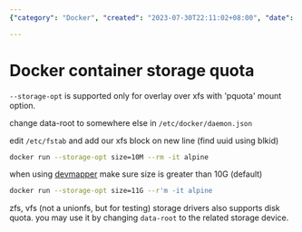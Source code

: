 ```yaml
---
{"category": "Docker", "created": "2023-07-30T22:11:02+08:00", "date": "2023-07-30 22:11:02", "description": "This article provides a detailed explanation on how to set Docker container storage quota using the `--storage-opt` option with overlay on XFS, and offers examples with various storage drivers such as devmapper, zfs, and vfs. Additionally, it guides you through changing the `data-root` configuration in `/etc/docker/daemon.json` and editing the `/etc/fstab` file to further customize your Docker container's storage settings.", "modified": "2023-07-30T22:14:29+08:00", "tags": ["Docker", "container", "storage", "quota", "overlay", "XFS", "devmapper"], "title": "Setting Docker Container Storage Quota with Overlay and Different Storage Drivers"}

---
```


# Docker container storage quota

`--storage-opt` is supported only for overlay over xfs with 'pquota' mount option.

change data-root to somewhere else in `/etc/docker/daemon.json`

edit `/etc/fstab` and add our xfs block on new line (find uuid using blkid)
```bash
docker run --storage-opt size=10M --rm -it alpine

```

when using [devmapper](https://docs.docker.com/storage/storagedriver/device-mapper-driver) make sure size is greater than 10G (default)
```bash
docker run --storage-opt size=11G --r'm -it alpine

```

zfs, vfs (not a unionfs, but for testing) storage drivers also supports disk quota. you may use it by changing `data-root` to the related storage device.
